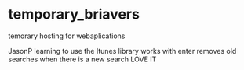 # temporary_briavers
temorary hosting for webaplications

JasonP learning to use the Itunes library
works with enter
removes old searches when there is a new search
LOVE IT